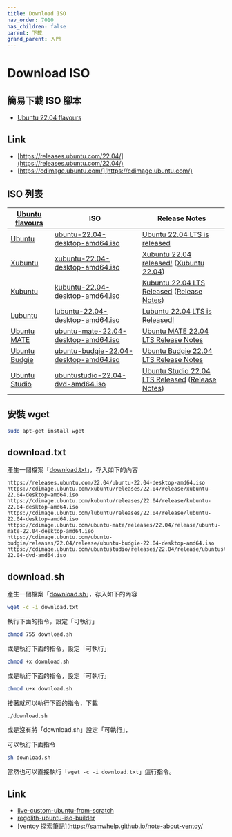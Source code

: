 ```yaml
---
title: Download ISO
nav_order: 7010
has_children: false
parent: 下載
grand_parent: 入門
---
```




# Download ISO


## 簡易下載 ISO 腳本

* [Ubuntu 22.04 flavours](https://github.com/samwhelp/note-about-ubuntu/tree/gh-pages/_demo/download/iso/22.04)


## Link

* [https://releases.ubuntu.com/22.04/](https://releases.ubuntu.com/22.04/)
* [https://cdimage.ubuntu.com/](https://cdimage.ubuntu.com/)


## ISO 列表

| [Ubuntu flavours](https://ubuntu.com/desktop/flavours) | ISO | Release Notes |
| --- | --- | --- |
| [Ubuntu](https://ubuntu.com/download) | [ubuntu-22.04-desktop-amd64.iso](https://releases.ubuntu.com/22.04/ubuntu-22.04-desktop-amd64.iso) | [Ubuntu 22.04 LTS is released](https://ubuntu.com/blog/ubuntu-22-04-lts-released)  |
| [Xubuntu](https://xubuntu.org/) | [xubuntu-22.04-desktop-amd64.iso](https://cdimage.ubuntu.com/xubuntu/releases/22.04/release/xubuntu-22.04-desktop-amd64.iso) | [Xubuntu 22.04 released!](https://xubuntu.org/news/xubuntu-22-04-released/) ([Xubuntu 22.04](https://xubuntu.org/release/22-04/))|
| [Kubuntu](https://kubuntu.org/) | [kubuntu-22.04-desktop-amd64.iso](https://cdimage.ubuntu.com/kubuntu/releases/22.04/release/kubuntu-22.04-desktop-amd64.iso) | [Kubuntu 22.04 LTS Released](https://kubuntu.org/news/kubuntu-22-04-lts-released/) ([Release Notes](https://wiki.ubuntu.com/JammyJellyfish/ReleaseNotes/Kubuntu)) |
| [Lubuntu](https://lubuntu.me/) | [lubuntu-22.04-desktop-amd64.iso](https://cdimage.ubuntu.com/lubuntu/releases/22.04/release/lubuntu-22.04-desktop-amd64.iso) | [Lubuntu 22.04 LTS is Released!](https://lubuntu.me/jammy-released/) |
| [Ubuntu MATE](https://ubuntu-mate.org/) | [ubuntu-mate-22.04-desktop-amd64.iso](https://cdimage.ubuntu.com/ubuntu-mate/releases/22.04/release/ubuntu-mate-22.04-desktop-amd64.iso) | [Ubuntu MATE 22.04 LTS Release Notes](https://ubuntu-mate.org/blog/ubuntu-mate-jammy-jellyfish-release-notes/)  |
| [Ubuntu Budgie](https://ubuntubudgie.org/) | [ubuntu-budgie-22.04-desktop-amd64.iso](https://cdimage.ubuntu.com/ubuntu-budgie/releases/22.04/release/ubuntu-budgie-22.04-desktop-amd64.iso) | [Ubuntu Budgie 22.04 LTS Release Notes](https://ubuntubudgie.org/2022/03/ubuntu-budgie-22-04-lts-release-notes/) |
| [Ubuntu Studio](https://ubuntustudio.org/) | [ubuntustudio-22.04-dvd-amd64.iso](https://cdimage.ubuntu.com/ubuntustudio/releases/22.04/release/ubuntustudio-22.04-dvd-amd64.iso) | [Ubuntu Studio 22.04 LTS Released](https://ubuntustudio.org/2022/04/ubuntu-studio-22-04-lts-released/) ([Release Notes](https://ubuntustudio.org/ubuntu-studio-22-04-lts-release-notes/)) |


## 安裝 wget

``` sh
sudo apt-get install wget
```

## download.txt

產生一個檔案「[download.txt](https://github.com/samwhelp/note-about-ubuntu/blob/gh-pages/_demo/download/iso/22.04/download.txt)」，存入如下的內容

```
https://releases.ubuntu.com/22.04/ubuntu-22.04-desktop-amd64.iso
https://cdimage.ubuntu.com/xubuntu/releases/22.04/release/xubuntu-22.04-desktop-amd64.iso
https://cdimage.ubuntu.com/kubuntu/releases/22.04/release/kubuntu-22.04-desktop-amd64.iso
https://cdimage.ubuntu.com/lubuntu/releases/22.04/release/lubuntu-22.04-desktop-amd64.iso
https://cdimage.ubuntu.com/ubuntu-mate/releases/22.04/release/ubuntu-mate-22.04-desktop-amd64.iso
https://cdimage.ubuntu.com/ubuntu-budgie/releases/22.04/release/ubuntu-budgie-22.04-desktop-amd64.iso
https://cdimage.ubuntu.com/ubuntustudio/releases/22.04/release/ubuntustudio-22.04-dvd-amd64.iso
```

## download.sh


產生一個檔案「[download.sh](https://github.com/samwhelp/note-about-ubuntu/blob/gh-pages/_demo/download/iso/22.04/download.sh)」，存入如下的內容

``` sh
wget -c -i download.txt
```

執行下面的指令，設定「可執行」

``` sh
chmod 755 download.sh
```

或是執行下面的指令，設定「可執行」

``` sh
chmod +x download.sh
```

或是執行下面的指令，設定「可執行」

``` sh
chmod u+x download.sh
```

接著就可以執行下面的指令，下載

``` sh
./download.sh
```

或是沒有將「download.sh」設定「可執行」，

可以執行下面指令

``` sh
sh download.sh
```

當然也可以直接執行「`wget -c -i download.txt`」這行指令。


## Link

* [live-custom-ubuntu-from-scratch](https://github.com/mvallim/live-custom-ubuntu-from-scratch)
* [regolith-ubuntu-iso-builder](https://github.com/regolith-linux/regolith-ubuntu-iso-builder)
* [ventoy 探索筆記](https://samwhelp.github.io/note-about-ventoy/
